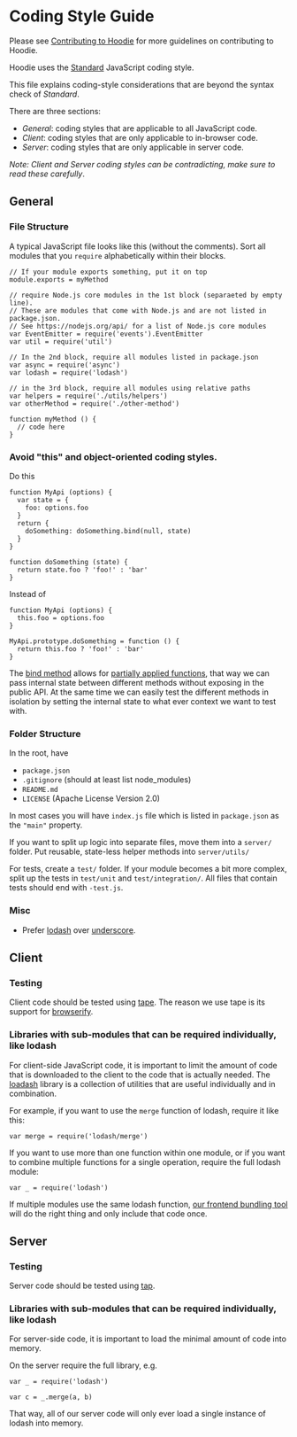 Coding Style Guide
==================

Please see [Contributing to Hoodie](CONTRIBUTING.html) for more
guidelines on contributing to Hoodie.

Hoodie uses the [Standard](https://github.com/feross/standard)
JavaScript coding style.

This file explains coding-style considerations that are beyond the
syntax check of *Standard*.

There are three sections:

-   *General*: coding styles that are applicable to all JavaScript code.
-   *Client*: coding styles that are only applicable to in-browser code.
-   *Server*: coding styles that are only applicable in server code.

*Note: Client and Server coding styles can be contradicting, make sure
to read these carefully*.

General
-------

### File Structure

A typical JavaScript file looks like this (without the comments). Sort
all modules that you `require` alphabetically within their blocks.

``` {.sourceCode .js}
// If your module exports something, put it on top
module.exports = myMethod

// require Node.js core modules in the 1st block (separaeted by empty line).
// These are modules that come with Node.js and are not listed in package.json.
// See https://nodejs.org/api/ for a list of Node.js core modules
var EventEmitter = require('events').EventEmitter
var util = require('util')

// In the 2nd block, require all modules listed in package.json
var async = require('async')
var lodash = require('lodash')

// in the 3rd block, require all modules using relative paths
var helpers = require('./utils/helpers')
var otherMethod = require('./other-method')

function myMethod () {
  // code here
}
```

### Avoid "this" and object-oriented coding styles.

Do this

``` {.sourceCode .js}
function MyApi (options) {
  var state = {
    foo: options.foo
  }
  return {
    doSomething: doSomething.bind(null, state)
  }
}

function doSomething (state) {
  return state.foo ? 'foo!' : 'bar'
}
```

Instead of

``` {.sourceCode .js}
function MyApi (options) {
  this.foo = options.foo
}

MyApi.prototype.doSomething = function () {
  return this.foo ? 'foo!' : 'bar'
}
```

The [bind
method](https://developer.mozilla.org/en-US/docs/Web/JavaScript/Reference/Global_Objects/Function/bind)
allows for [partially applied
functions](https://developer.mozilla.org/en-US/docs/Web/JavaScript/Reference/Global_Objects/Function/bind#Partially_applied_functions_%28currying%29),
that way we can pass internal state between different methods without
exposing in the public API. At the same time we can easily test the
different methods in isolation by setting the internal state to what
ever context we want to test with.

### Folder Structure

In the root, have

-   `package.json`
-   `.gitignore` (should at least list node\_modules)
-   `README.md`
-   `LICENSE` (Apache License Version 2.0)

In most cases you will have `index.js` file which is listed in
`package.json` as the `"main"` property.

If you want to split up logic into separate files, move them into a
`server/` folder. Put reusable, state-less helper methods into
`server/utils/`

For tests, create a `test/` folder. If your module becomes a bit more
complex, split up the tests in `test/unit` and `test/integration/`. All
files that contain tests should end with `-test.js`.

### Misc

-   Prefer [lodash](https://lodash.com) over
    [underscore](http://underscorejs.org).

Client
------

### Testing

Client code should be tested using
[tape](https://www.npmjs.com/package/tape). The reason we use tape is
its support for [browserify](https://www.npmjs.com/package/browserify).

### Libraries with sub-modules that can be required individually, like lodash

For client-side JavaScript code, it is important to limit the amount of
code that is downloaded to the client to the code that is actually
needed. The [loadash](https://lodash.com) library is a collection of
utilities that are useful individually and in combination.

For example, if you want to use the `merge` function of lodash, require
it like this:

``` {.sourceCode .javascript}
var merge = require('lodash/merge')
```

If you want to use more than one function within one module, or if you
want to combine multiple functions for a single operation, require the
full lodash module:

``` {.sourceCode .javascript}
var _ = require('lodash')
```

If multiple modules use the same lodash function, [our frontend bundling
tool](http://browserify.org) will do the right thing and only include
that code once.

Server
------

### Testing

Server code should be tested using
[tap](https://www.npmjs.com/package/tap).

### Libraries with sub-modules that can be required individually, like lodash

For server-side code, it is important to load the minimal amount of code
into memory.

On the server require the full library, e.g.

``` {.sourceCode .javascript}
var _ = require('lodash')

var c = _.merge(a, b)
```

That way, all of our server code will only ever load a single instance
of lodash into memory.
